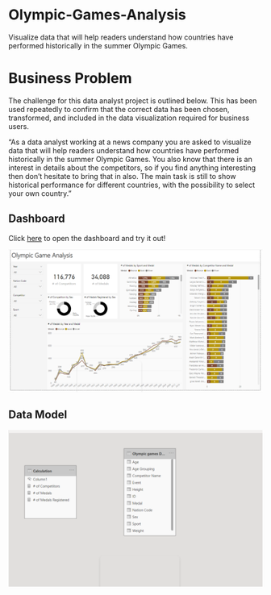 # Olympic-Games-Analysis
Visualize data that will help readers understand how countries have performed historically in the summer Olympic Games.

# Business Problem
The challenge for this data analyst project is outlined below. This has been used repeatedly to confirm that the correct data has been chosen, transformed, and included in the data visualization required for business users.

“As a data analyst working at a news company you are asked to visualize data that will help readers understand how countries have performed historically in the summer Olympic Games. You also know that there is an interest in details about the competitors, so if you find anything interesting then don’t hesitate to bring that in also. The main task is still to show historical performance for different countries, with the possibility to select your own country.”


## Dashboard

Click [here](https://app.powerbi.com/groups/me/reports/f3d46137-f536-458a-b489-41b0d445ab43/ReportSection?ctid=d1f14348-f1b5-4a09-ac99-7ebf213cbc81) to open the dashboard and try it out!

![Olympic Games Dashboard](https://github.com/sonali1890/Olympic-Games-Analysis/blob/main/Images/powerBI.png)

## Data Model

![Data Model](https://github.com/sonali1890/Olympic-Games-Analysis/blob/main/Images/DataModel.png)
